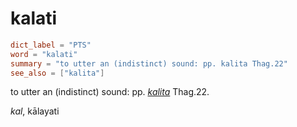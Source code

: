 # kalati

``` toml
dict_label = "PTS"
word = "kalati"
summary = "to utter an (indistinct) sound: pp. kalita Thag.22"
see_also = ["kalita"]
```

to utter an (indistinct) sound: pp. *[kalita](kalita.md)* Thag.22.

*kal*, kālayati

